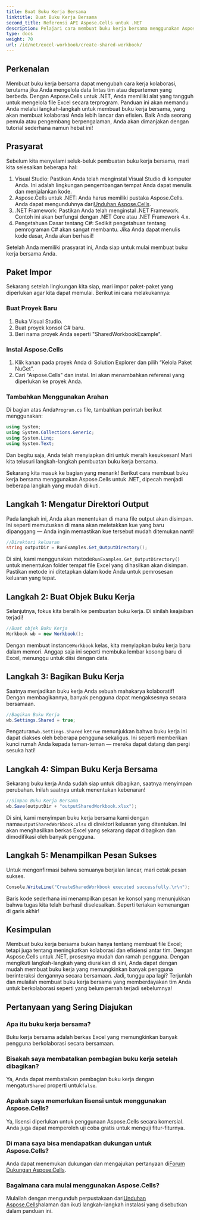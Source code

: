 ```yaml
---
title: Buat Buku Kerja Bersama
linktitle: Buat Buku Kerja Bersama
second_title: Referensi API Aspose.Cells untuk .NET
description: Pelajari cara membuat buku kerja bersama menggunakan Aspose.Cells untuk .NET dengan panduan langkah demi langkah yang mudah ini. Sempurna untuk meningkatkan kolaborasi tim.
type: docs
weight: 70
url: /id/net/excel-workbook/create-shared-workbook/
---
```

## Perkenalan

Membuat buku kerja bersama dapat mengubah cara kerja kolaborasi, terutama jika Anda mengelola data lintas tim atau departemen yang berbeda. Dengan Aspose.Cells untuk .NET, Anda memiliki alat yang tangguh untuk mengelola file Excel secara terprogram. Panduan ini akan memandu Anda melalui langkah-langkah untuk membuat buku kerja bersama, yang akan membuat kolaborasi Anda lebih lancar dan efisien. Baik Anda seorang pemula atau pengembang berpengalaman, Anda akan dimanjakan dengan tutorial sederhana namun hebat ini!

## Prasyarat

Sebelum kita menyelami seluk-beluk pembuatan buku kerja bersama, mari kita selesaikan beberapa hal:

1. Visual Studio: Pastikan Anda telah menginstal Visual Studio di komputer Anda. Ini adalah lingkungan pengembangan tempat Anda dapat menulis dan menjalankan kode.
2.  Aspose.Cells untuk .NET: Anda harus memiliki pustaka Aspose.Cells. Anda dapat mengunduhnya dari[Unduhan Aspose.Cells](https://releases.aspose.com/cells/net/).
3. .NET Framework: Pastikan Anda telah menginstal .NET Framework. Contoh ini akan berfungsi dengan .NET Core atau .NET Framework 4.x.
4. Pengetahuan Dasar tentang C#: Sedikit pengetahuan tentang pemrograman C# akan sangat membantu. Jika Anda dapat menulis kode dasar, Anda akan berhasil!

Setelah Anda memiliki prasyarat ini, Anda siap untuk mulai membuat buku kerja bersama Anda.

## Paket Impor

Sekarang setelah lingkungan kita siap, mari impor paket-paket yang diperlukan agar kita dapat memulai. Berikut ini cara melakukannya:

### Buat Proyek Baru
1. Buka Visual Studio.
2. Buat proyek konsol C# baru.
3. Beri nama proyek Anda seperti "SharedWorkbookExample".

### Instal Aspose.Cells
1. Klik kanan pada proyek Anda di Solution Explorer dan pilih “Kelola Paket NuGet”.
2. Cari "Aspose.Cells" dan instal. Ini akan menambahkan referensi yang diperlukan ke proyek Anda.

### Tambahkan Menggunakan Arahan
 Di bagian atas Anda`Program.cs` file, tambahkan perintah berikut menggunakan:

```csharp
using System;
using System.Collections.Generic;
using System.Linq;
using System.Text;
```

Dan begitu saja, Anda telah menyiapkan diri untuk meraih kesuksesan! Mari kita telusuri langkah-langkah pembuatan buku kerja bersama.

Sekarang kita masuk ke bagian yang menarik! Berikut cara membuat buku kerja bersama menggunakan Aspose.Cells untuk .NET, dipecah menjadi beberapa langkah yang mudah diikuti.

## Langkah 1: Mengatur Direktori Output

Pada langkah ini, Anda akan menentukan di mana file output akan disimpan. Ini seperti memutuskan di mana akan meletakkan kue yang baru dipanggang — Anda ingin memastikan kue tersebut mudah ditemukan nanti!

```csharp
//Direktori keluaran
string outputDir = RunExamples.Get_OutputDirectory();
```
 Di sini, kami menggunakan metode`RunExamples.Get_OutputDirectory()` untuk menentukan folder tempat file Excel yang dihasilkan akan disimpan. Pastikan metode ini ditetapkan dalam kode Anda untuk pemrosesan keluaran yang tepat.

## Langkah 2: Buat Objek Buku Kerja

Selanjutnya, fokus kita beralih ke pembuatan buku kerja. Di sinilah keajaiban terjadi!

```csharp
//Buat objek Buku Kerja
Workbook wb = new Workbook();
```
 Dengan membuat instance`Workbook` kelas, kita menyiapkan buku kerja baru dalam memori. Anggap saja ini seperti membuka lembar kosong baru di Excel, menunggu untuk diisi dengan data.

## Langkah 3: Bagikan Buku Kerja

Saatnya menjadikan buku kerja Anda sebuah mahakarya kolaboratif! Dengan membagikannya, banyak pengguna dapat mengaksesnya secara bersamaan.

```csharp
//Bagikan Buku Kerja
wb.Settings.Shared = true;
```
 Pengaturan`wb.Settings.Shared` ke`true` menunjukkan bahwa buku kerja ini dapat diakses oleh beberapa pengguna sekaligus. Ini seperti memberikan kunci rumah Anda kepada teman-teman — mereka dapat datang dan pergi sesuka hati!

## Langkah 4: Simpan Buku Kerja Bersama

Sekarang buku kerja Anda sudah siap untuk dibagikan, saatnya menyimpan perubahan. Inilah saatnya untuk menentukan kebenaran!

```csharp
//Simpan Buku Kerja Bersama
wb.Save(outputDir + "outputSharedWorkbook.xlsx");
```
 Di sini, kami menyimpan buku kerja bersama kami dengan nama`outputSharedWorkbook.xlsx` di direktori keluaran yang ditentukan. Ini akan menghasilkan berkas Excel yang sekarang dapat dibagikan dan dimodifikasi oleh banyak pengguna.

## Langkah 5: Menampilkan Pesan Sukses

Untuk mengonfirmasi bahwa semuanya berjalan lancar, mari cetak pesan sukses.

```csharp
Console.WriteLine("CreateSharedWorkbook executed successfully.\r\n");
```
Baris kode sederhana ini menampilkan pesan ke konsol yang menunjukkan bahwa tugas kita telah berhasil diselesaikan. Seperti teriakan kemenangan di garis akhir!

## Kesimpulan 

Membuat buku kerja bersama bukan hanya tentang membuat file Excel; tetapi juga tentang meningkatkan kolaborasi dan efisiensi antar tim. Dengan Aspose.Cells untuk .NET, prosesnya mudah dan ramah pengguna. Dengan mengikuti langkah-langkah yang diuraikan di sini, Anda dapat dengan mudah membuat buku kerja yang memungkinkan banyak pengguna berinteraksi dengannya secara bersamaan. Jadi, tunggu apa lagi? Terjunlah dan mulailah membuat buku kerja bersama yang memberdayakan tim Anda untuk berkolaborasi seperti yang belum pernah terjadi sebelumnya!

## Pertanyaan yang Sering Diajukan

### Apa itu buku kerja bersama?
Buku kerja bersama adalah berkas Excel yang memungkinkan banyak pengguna berkolaborasi secara bersamaan.

### Bisakah saya membatalkan pembagian buku kerja setelah dibagikan?
 Ya, Anda dapat membatalkan pembagian buku kerja dengan mengatur`Shared` properti untuk`false`.

### Apakah saya memerlukan lisensi untuk menggunakan Aspose.Cells?
Ya, lisensi diperlukan untuk penggunaan Aspose.Cells secara komersial. Anda juga dapat memperoleh uji coba gratis untuk menguji fitur-fiturnya.

### Di mana saya bisa mendapatkan dukungan untuk Aspose.Cells?
 Anda dapat menemukan dukungan dan mengajukan pertanyaan di[Forum Dukungan Aspose.Cells](https://forum.aspose.com/c/cells/9).

### Bagaimana cara mulai menggunakan Aspose.Cells?
 Mulailah dengan mengunduh perpustakaan dari[Unduhan Aspose.Cells](https://releases.aspose.com/cells/net/)halaman dan ikuti langkah-langkah instalasi yang disebutkan dalam panduan ini.